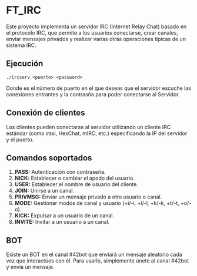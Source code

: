 # FT_IRC
Este proyecto implementa un servidor IRC (Internet Relay Chat) basado en el protocolo IRC, que permite a los usuarios conectarse, crear canales, enviar mensajes privados y realizar varias otras operaciones típicas de un sistema IRC.

## Ejecución
```
./ircserv <puerto> <password>
```
Donde <puerto> es el número de puerto en el que deseas que el servidor escuche las conexiones entrantes y <password> la contrasña para poder conectarse al Servidor.

## Conexión de clientes
Los clientes pueden conectarse al servidor utilizando un cliente IRC estándar (como irssi, HexChat, mIRC, etc.) especificando la IP del servidor y el puerto.

## Comandos soportados
1. **PASS:** Autenticación con contraseña.
2. **NICK:** Establecer o cambiar el apodo del usuario.
3. **USER:** Establecer el nombre de usuario del cliente.
4. **JOIN:** Unirse a un canal.
5. **PRIVMSG:** Enviar un mensaje privado a otro usuario o canal.
6. **MODE:** Gestionar modos de canal y usuario (+i/-i, +l/-l, +k/-k, +t/-t, +o/-o).
7. **KICK:** Expulsar a un usuario de un canal.
8. **INVITE:** Invitar a un usuario a un canal.

## BOT
Existe un BOT en el canal #42bot que enviará un mensaje aleatorio cada vez que interactúes con él. Para usarlo, simplemente únete al canal #42bot y envía un mensaje.
